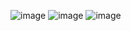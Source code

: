![image](https://github.com/user-attachments/assets/de72d999-fd8d-49ca-a1f0-1b1c2d74d67a)
![image](https://github.com/user-attachments/assets/ddbba0d4-6bdb-4432-b28c-e6d0798711a5)
![image](https://github.com/user-attachments/assets/1fc818ca-4216-4c0e-9cdb-886c09cf549a)
